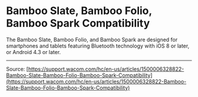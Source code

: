 # Bamboo Slate, Bamboo Folio, Bamboo Spark Compatibility

The Bamboo Slate, Bamboo Folio, and Bamboo Spark are designed for smartphones and tablets featuring Bluetooth technology with iOS 8 or later, or Android 4.3 or later.

---
Source: [https://support.wacom.com/hc/en-us/articles/1500006328822-Bamboo-Slate-Bamboo-Folio-Bamboo-Spark-Compatibility](https://support.wacom.com/hc/en-us/articles/1500006328822-Bamboo-Slate-Bamboo-Folio-Bamboo-Spark-Compatibility)
